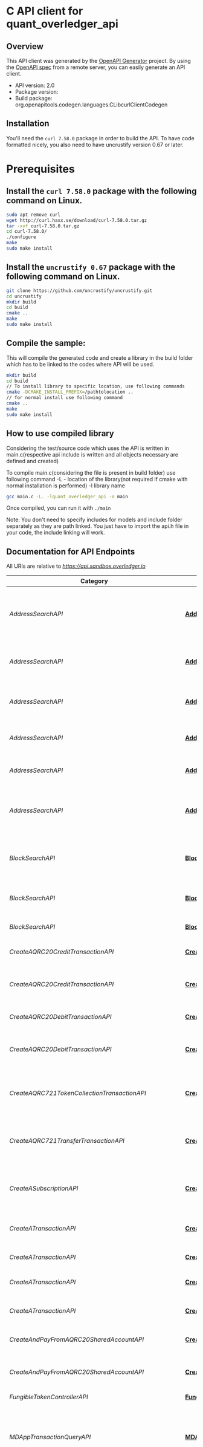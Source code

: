 # C API client for quant_overledger_api

## Overview
This API client was generated by the [OpenAPI Generator](https://openapi-generator.tech) project. By using the [OpenAPI spec](https://openapis.org) from a remote server, you can easily generate an API client.

- API version: 2.0
- Package version: 
- Build package: org.openapitools.codegen.languages.CLibcurlClientCodegen

## Installation
You'll need the `curl 7.58.0` package in order to build the API. To have code formatted nicely, you also need to have uncrustify version 0.67 or later.

# Prerequisites

## Install the `curl 7.58.0` package with the following command on Linux.
```bash
sudo apt remove curl
wget http://curl.haxx.se/download/curl-7.58.0.tar.gz
tar -xvf curl-7.58.0.tar.gz
cd curl-7.58.0/
./configure
make
sudo make install
```
## Install the `uncrustify 0.67` package with the following command on Linux.
```bash
git clone https://github.com/uncrustify/uncrustify.git
cd uncrustify
mkdir build
cd build
cmake ..
make
sudo make install
```

## Compile the sample:
This will compile the generated code and create a library in the build folder which has to be linked to the codes where API will be used.
```bash
mkdir build
cd build
// To install library to specific location, use following commands
cmake -DCMAKE_INSTALL_PREFIX=/pathtolocation ..
// for normal install use following command
cmake ..
make
sudo make install
```
## How to use compiled library
Considering the test/source code which uses the API is written in main.c(respective api include is written and all objects necessary are defined and created)

To compile main.c(considering the file is present in build folder) use following command
-L - location of the library(not required if cmake with normal installation is performed)
-l library name
```bash
gcc main.c -L. -lquant_overledger_api -o main
```
Once compiled, you can run it with ``` ./main ```

Note: You don't need to specify includes for models and include folder separately as they are path linked. You just have to import the api.h file in your code, the include linking will work.

## Documentation for API Endpoints

All URIs are relative to *https://api.sandbox.overledger.io*

Category | Method | HTTP request | Description
------------ | ------------- | ------------- | -------------
*AddressSearchAPI* | [**AddressSearchAPI_autoExecuteSearchAddressBalanceRequest**](docs/AddressSearchAPI.md#AddressSearchAPI_autoExecuteSearchAddressBalanceRequest) | **POST** /v2/autoexecution/search/address/balance/{addressId} | Prepare and automatically execute a search for an address balance on a DLT.
*AddressSearchAPI* | [**AddressSearchAPI_executePreparedSearchRequestAddressBalance**](docs/AddressSearchAPI.md#AddressSearchAPI_executePreparedSearchRequestAddressBalance) | **POST** /v2/execution/search/address/balance | Execute a search for an address balance on a DLT
*AddressSearchAPI* | [**AddressSearchAPI_executePreparedSearchRequestAddressSequence**](docs/AddressSearchAPI.md#AddressSearchAPI_executePreparedSearchRequestAddressSequence) | **POST** /v2/execution/search/address/sequence | Execute a search for an address sequence on a DLT
*AddressSearchAPI* | [**AddressSearchAPI_prepareAddressBalanceSearchRequest**](docs/AddressSearchAPI.md#AddressSearchAPI_prepareAddressBalanceSearchRequest) | **POST** /v2/preparation/search/address/balance/{addressId} | Prepare Search for an Address Balance.
*AddressSearchAPI* | [**AddressSearchAPI_prepareAddressSequenceSearchRequest**](docs/AddressSearchAPI.md#AddressSearchAPI_prepareAddressSequenceSearchRequest) | **POST** /v2/preparation/search/address/sequence/{addressId} | Prepare Search for an Address Sequence.
*AddressSearchAPI* | [**AddressSearchAPI_prepareAddressSequenceSearchRequest1**](docs/AddressSearchAPI.md#AddressSearchAPI_prepareAddressSequenceSearchRequest1) | **POST** /v2/autoexecution/search/address/sequence/{addressId} | Prepare and automatically execute a search for an Address Sequence.
*BlockSearchAPI* | [**BlockSearchAPI_autoExecuteSearchBlockRequest**](docs/BlockSearchAPI.md#BlockSearchAPI_autoExecuteSearchBlockRequest) | **POST** /v2/autoexecution/search/block/{blockId} | Prepare and automatically execute a search for a block on a DLT.
*BlockSearchAPI* | [**BlockSearchAPI_executePreparedSearchRequestBlock**](docs/BlockSearchAPI.md#BlockSearchAPI_executePreparedSearchRequestBlock) | **POST** /v2/execution/search/block | Execute a search for a block on a DLT
*BlockSearchAPI* | [**BlockSearchAPI_prepareSearchBlockByBlockId**](docs/BlockSearchAPI.md#BlockSearchAPI_prepareSearchBlockByBlockId) | **POST** /v2/preparation/search/block/{blockId} | Prepare Search Block by Block Id.
*CreateAQRC20CreditTransactionAPI* | [**CreateAQRC20CreditTransactionAPI_executePreparedRequestTransaction**](docs/CreateAQRC20CreditTransactionAPI.md#CreateAQRC20CreditTransactionAPI_executePreparedRequestTransaction) | **POST** /v2/execution/transaction | Execute a transaction on a DLT
*CreateAQRC20CreditTransactionAPI* | [**CreateAQRC20CreditTransactionAPI_prepareCreditRequest**](docs/CreateAQRC20CreditTransactionAPI.md#CreateAQRC20CreditTransactionAPI_prepareCreditRequest) | **POST** /v2/preparation/credit | Prepare a QRC20 token credit transaction for signing
*CreateAQRC20DebitTransactionAPI* | [**CreateAQRC20DebitTransactionAPI_executePreparedRequestTransaction**](docs/CreateAQRC20DebitTransactionAPI.md#CreateAQRC20DebitTransactionAPI_executePreparedRequestTransaction) | **POST** /v2/execution/transaction | Execute a transaction on a DLT
*CreateAQRC20DebitTransactionAPI* | [**CreateAQRC20DebitTransactionAPI_prepareDebitRequest**](docs/CreateAQRC20DebitTransactionAPI.md#CreateAQRC20DebitTransactionAPI_prepareDebitRequest) | **POST** /v2/preparation/debit | Prepare a QRC20 token debit transaction for signing
*CreateAQRC721TokenCollectionTransactionAPI* | [**CreateAQRC721TokenCollectionTransactionAPI_prepareCollectRequest**](docs/CreateAQRC721TokenCollectionTransactionAPI.md#CreateAQRC721TokenCollectionTransactionAPI_prepareCollectRequest) | **POST** /v2/tokenise/preparation/transaction/qrc721/collect | Prepare a QRC721 token collection transaction for signing
*CreateAQRC721TransferTransactionAPI* | [**CreateAQRC721TransferTransactionAPI_prepareTransactionRequest**](docs/CreateAQRC721TransferTransactionAPI.md#CreateAQRC721TransferTransactionAPI_prepareTransactionRequest) | **POST** /v2/tokenise/preparation/transaction/qrc721/transfer | Prepare a QRC721 token transfer transaction for signing
*CreateASubscriptionAPI* | [**CreateASubscriptionAPI_subscription**](docs/CreateASubscriptionAPI.md#CreateASubscriptionAPI_subscription) | **POST** /v2/webhook/subscription | Create a subscription for a transaction or monitored resource 
*CreateATransactionAPI* | [**CreateATransactionAPI_executePreparedRequestNativeTransaction**](docs/CreateATransactionAPI.md#CreateATransactionAPI_executePreparedRequestNativeTransaction) | **POST** /v2/execution/nativetransaction | Execute a native transaction on the DLT
*CreateATransactionAPI* | [**CreateATransactionAPI_executePreparedRequestTransaction**](docs/CreateATransactionAPI.md#CreateATransactionAPI_executePreparedRequestTransaction) | **POST** /v2/execution/transaction | Execute a transaction on a DLT
*CreateATransactionAPI* | [**CreateATransactionAPI_prepareNativeTransaction**](docs/CreateATransactionAPI.md#CreateATransactionAPI_prepareNativeTransaction) | **POST** /v2/preparation/nativetransaction | Prepare a DLT native transaction
*CreateATransactionAPI* | [**CreateATransactionAPI_prepareTransactionRequest1**](docs/CreateATransactionAPI.md#CreateATransactionAPI_prepareTransactionRequest1) | **POST** /v2/preparation/transaction | Prepare a DLT transaction for signing
*CreateAndPayFromAQRC20SharedAccountAPI* | [**CreateAndPayFromAQRC20SharedAccountAPI_executePreparedRequestTransaction**](docs/CreateAndPayFromAQRC20SharedAccountAPI.md#CreateAndPayFromAQRC20SharedAccountAPI_executePreparedRequestTransaction) | **POST** /v2/execution/transaction | Execute a transaction on a DLT
*CreateAndPayFromAQRC20SharedAccountAPI* | [**CreateAndPayFromAQRC20SharedAccountAPI_prepareSecondaryOwnerRequest**](docs/CreateAndPayFromAQRC20SharedAccountAPI.md#CreateAndPayFromAQRC20SharedAccountAPI_prepareSecondaryOwnerRequest) | **POST** /v2/preparation/secondaryaccountowner | Prepare a request for a QRC20 shared account
*FungibleTokenControllerAPI* | [**FungibleTokenControllerAPI_getToken**](docs/FungibleTokenControllerAPI.md#FungibleTokenControllerAPI_getToken) | **GET** /v2/token/fungible | 
*MDAppTransactionQueryAPI* | [**MDAppTransactionQueryAPI_getOvlTransactionByTxId**](docs/MDAppTransactionQueryAPI.md#MDAppTransactionQueryAPI_getOvlTransactionByTxId) | **GET** /v2/mdapptransaction/{overledgertransactionid} | Retrieve information about a specific transaction created by your application in Overledger
*MDAppTransactionQueryAPI* | [**MDAppTransactionQueryAPI_getOvlTransactionsByClientId**](docs/MDAppTransactionQueryAPI.md#MDAppTransactionQueryAPI_getOvlTransactionsByClientId) | **GET** /v2/mdapptransactions | Retrieve a list of transactions created by your application in Overledger
*ManageMonitoredResourcesAPI* | [**ManageMonitoredResourcesAPI_deleteEventMonitoring**](docs/ManageMonitoredResourcesAPI.md#ManageMonitoredResourcesAPI_deleteEventMonitoring) | **DELETE** /v2/resourcemonitoring/smartcontractevent/{resourceMonitoringId} | Stop monitoring a smart contract
*ManageMonitoredResourcesAPI* | [**ManageMonitoredResourcesAPI_deleteResourceMonitoringAddress**](docs/ManageMonitoredResourcesAPI.md#ManageMonitoredResourcesAPI_deleteResourceMonitoringAddress) | **DELETE** /v2/resourcemonitoring/address/{resourceMonitoringId} | Stop monitoring an address
*ManageMonitoredResourcesAPI* | [**ManageMonitoredResourcesAPI_getListOfAddresses**](docs/ManageMonitoredResourcesAPI.md#ManageMonitoredResourcesAPI_getListOfAddresses) | **GET** /v2/resourcemonitoring/addresses | Retrieve a list of addresses being monitored
*ManageMonitoredResourcesAPI* | [**ManageMonitoredResourcesAPI_getListOfResources**](docs/ManageMonitoredResourcesAPI.md#ManageMonitoredResourcesAPI_getListOfResources) | **GET** /v2/resourcemonitoring | Retrieve a list of all resources being monitored
*ManageMonitoredResourcesAPI* | [**ManageMonitoredResourcesAPI_getListOfSmartContractEvents**](docs/ManageMonitoredResourcesAPI.md#ManageMonitoredResourcesAPI_getListOfSmartContractEvents) | **GET** /v2/resourcemonitoring/smartcontractevents | Retrieve a list of smart contracts being monitored
*ManageMonitoredResourcesAPI* | [**ManageMonitoredResourcesAPI_getMonitoredAddress**](docs/ManageMonitoredResourcesAPI.md#ManageMonitoredResourcesAPI_getMonitoredAddress) | **GET** /v2/resourcemonitoring/address/{resourceMonitoringId} | Retrieve recorded updates for a specific monitored address
*ManageMonitoredResourcesAPI* | [**ManageMonitoredResourcesAPI_getMonitoredSmartContractEventDetails**](docs/ManageMonitoredResourcesAPI.md#ManageMonitoredResourcesAPI_getMonitoredSmartContractEventDetails) | **GET** /v2/resourcemonitoring/smartcontractevent/{resourceMonitoringId} | Retrieve recorded updates for a specific monitored smart contract
*ManageMonitoredResourcesAPI* | [**ManageMonitoredResourcesAPI_updateEventMonitoring**](docs/ManageMonitoredResourcesAPI.md#ManageMonitoredResourcesAPI_updateEventMonitoring) | **PATCH** /v2/resourcemonitoring/smartcontractevent/{resourceMonitoringId} | Update the monitoring status of a smart contract
*ManageMonitoredResourcesAPI* | [**ManageMonitoredResourcesAPI_updateResourceMonitoringAddress**](docs/ManageMonitoredResourcesAPI.md#ManageMonitoredResourcesAPI_updateResourceMonitoringAddress) | **PATCH** /v2/resourcemonitoring/address/{resourceMonitoringId} | Update the monitoring status of an address
*ManageQRC20TokenSupplyAPI* | [**ManageQRC20TokenSupplyAPI_executePreparedRequestTransaction**](docs/ManageQRC20TokenSupplyAPI.md#ManageQRC20TokenSupplyAPI_executePreparedRequestTransaction) | **POST** /v2/execution/transaction | Execute a transaction on a DLT
*ManageQRC20TokenSupplyAPI* | [**ManageQRC20TokenSupplyAPI_prepareSupplyRequest1**](docs/ManageQRC20TokenSupplyAPI.md#ManageQRC20TokenSupplyAPI_prepareSupplyRequest1) | **POST** /v2/preparation/supply | Prepare a request to manage QRC20 token supply
*ManageQRC721TokenSupplyAPI* | [**ManageQRC721TokenSupplyAPI_prepareSupplyRequest**](docs/ManageQRC721TokenSupplyAPI.md#ManageQRC721TokenSupplyAPI_prepareSupplyRequest) | **POST** /v2/tokenise/preparation/transaction/qrc721/supply | Prepare a transaction to manage QRC721 token supply
*ManageSubscriptionsAPI* | [**ManageSubscriptionsAPI_deleteSubscription**](docs/ManageSubscriptionsAPI.md#ManageSubscriptionsAPI_deleteSubscription) | **DELETE** /v2/webhook/subscription/{subscriptionId} | Remove a subscription created by your application
*ManageSubscriptionsAPI* | [**ManageSubscriptionsAPI_listSubscriptions**](docs/ManageSubscriptionsAPI.md#ManageSubscriptionsAPI_listSubscriptions) | **GET** /v2/webhook/subscriptions | Retrieve a list of subscriptions created by your application
*ManageSubscriptionsAPI* | [**ManageSubscriptionsAPI_updateSubscription**](docs/ManageSubscriptionsAPI.md#ManageSubscriptionsAPI_updateSubscription) | **PATCH** /v2/webhook/subscription/{subscriptionId} | Update a specific subscription created by your application
*MonitorAResourceAPI* | [**MonitorAResourceAPI_resourceMonitoringAddress**](docs/MonitorAResourceAPI.md#MonitorAResourceAPI_resourceMonitoringAddress) | **POST** /v2/resourcemonitoring/address | Monitor an address for incoming and outgoing transactions
*MonitorAResourceAPI* | [**MonitorAResourceAPI_trackAndSubscribeEvent**](docs/MonitorAResourceAPI.md#MonitorAResourceAPI_trackAndSubscribeEvent) | **POST** /v2/resourcemonitoring/smartcontractevent | Monitor a smart contract for an event
*RetrieveAccountBalanceForAQRC20TokenAPI* | [**RetrieveAccountBalanceForAQRC20TokenAPI_readQRC20SmartContractBalance**](docs/RetrieveAccountBalanceForAQRC20TokenAPI.md#RetrieveAccountBalanceForAQRC20TokenAPI_readQRC20SmartContractBalance) | **POST** /v2/tokenise/tokens/qrc20/account-balance | Retrieve the balance of QRC20 tokens for an account
*RetrieveApprovedAccountAllowanceForAQRC20TokenAPI* | [**RetrieveApprovedAccountAllowanceForAQRC20TokenAPI_readApprovedDebitAmount**](docs/RetrieveApprovedAccountAllowanceForAQRC20TokenAPI.md#RetrieveApprovedAccountAllowanceForAQRC20TokenAPI_readApprovedDebitAmount) | **POST** /v2/tokenise/tokens/qrc20/approved-debit-amount | Retrieve how many QRC20 tokens an address is allowed to debit
*RetrieveApprovedAccountInformationForAQRC20TokenAPI* | [**RetrieveApprovedAccountInformationForAQRC20TokenAPI_readQRC20SecondaryAccountOwner**](docs/RetrieveApprovedAccountInformationForAQRC20TokenAPI.md#RetrieveApprovedAccountInformationForAQRC20TokenAPI_readQRC20SecondaryAccountOwner) | **POST** /v2/tokenise/tokens/qrc20/secondary-account-owner | Retrieve whether an account is approved to make payments on behalf of another account for a particular QRC20 token.
*RetrieveApprovedAccountInformationOfAQRC721TokenAPI* | [**RetrieveApprovedAccountInformationOfAQRC721TokenAPI_readQRC721SmartContractApprovedAccount**](docs/RetrieveApprovedAccountInformationOfAQRC721TokenAPI.md#RetrieveApprovedAccountInformationOfAQRC721TokenAPI_readQRC721SmartContractApprovedAccount) | **POST** /v2/tokenise/tokens/qrc721/approved-account | Retrieve which account is approved to collect a QRC721 token
*RetrieveContractOwnerInformationOfAQRCTokenAPI* | [**RetrieveContractOwnerInformationOfAQRCTokenAPI_readQRCSmartContractOwner**](docs/RetrieveContractOwnerInformationOfAQRCTokenAPI.md#RetrieveContractOwnerInformationOfAQRCTokenAPI_readQRCSmartContractOwner) | **POST** /v2/tokenise/tokens/{flowType}/contract-owner | Retrieve which account has contract owner permissions for a QRC token
*RetrieveOwnerInformationForAQRC721TokenAPI* | [**RetrieveOwnerInformationForAQRC721TokenAPI_readQRC721SmartContractTokenOwner**](docs/RetrieveOwnerInformationForAQRC721TokenAPI.md#RetrieveOwnerInformationForAQRC721TokenAPI_readQRC721SmartContractTokenOwner) | **POST** /v2/tokenise/tokens/qrc721/token-owner | Retrieve which account currently owns a specific QRC721 token
*RetrieveSupplyInformationForAQRCTokenAPI* | [**RetrieveSupplyInformationForAQRCTokenAPI_readQRC721SmartContractCurrentSupply**](docs/RetrieveSupplyInformationForAQRCTokenAPI.md#RetrieveSupplyInformationForAQRCTokenAPI_readQRC721SmartContractCurrentSupply) | **POST** /v2/tokenise/tokens/{flowType}/current-supply | Retrieve how many QRC tokens are currently in supply
*RetrieveTheCountOfQRC721TokensAPI* | [**RetrieveTheCountOfQRC721TokensAPI_getTokenCount**](docs/RetrieveTheCountOfQRC721TokensAPI.md#RetrieveTheCountOfQRC721TokensAPI_getTokenCount) | **POST** /v2/tokenise/tokens/qrc721/token-count | Retrieve the count of a QRC721 token for a particular account
*RetrieveURIInformationForAQRC721TokenAPI* | [**RetrieveURIInformationForAQRC721TokenAPI_readQRC721SmartContractUri**](docs/RetrieveURIInformationForAQRC721TokenAPI.md#RetrieveURIInformationForAQRC721TokenAPI_readQRC721SmartContractUri) | **POST** /v2/tokenise/tokens/qrc721/token-uri | Retrieve the URI for a specific QRC721 token
*SmartContractSearchAPI* | [**SmartContractSearchAPI_autoExecuteSearchSmartContractQueryRequest**](docs/SmartContractSearchAPI.md#SmartContractSearchAPI_autoExecuteSearchSmartContractQueryRequest) | **POST** /v2/autoexecution/search/smartcontract | Prepare and automatically execute a search for a smart contract query on a DLT.
*SmartContractSearchAPI* | [**SmartContractSearchAPI_executePreparedSearchRequest**](docs/SmartContractSearchAPI.md#SmartContractSearchAPI_executePreparedSearchRequest) | **POST** /v2/execution/search/smartcontract | Execute a read of a smart contract on a DLT
*SmartContractSearchAPI* | [**SmartContractSearchAPI_prepareSmartContractQueryRequest**](docs/SmartContractSearchAPI.md#SmartContractSearchAPI_prepareSmartContractQueryRequest) | **POST** /v2/preparation/search/smartcontract | Prepare a read of a smart contract on a DLT
*SubscribeToQRC20AccountCreditPaymentsAPI* | [**SubscribeToQRC20AccountCreditPaymentsAPI_subscribeCreditEvent**](docs/SubscribeToQRC20AccountCreditPaymentsAPI.md#SubscribeToQRC20AccountCreditPaymentsAPI_subscribeCreditEvent) | **POST** /v2/tokenise/tokens/subscription/qrc20/credit | Receive updates each time there is a credit payment on your account
*SubscribeToQRC20AccountDebitPaymentsAPI* | [**SubscribeToQRC20AccountDebitPaymentsAPI_subscribeQRC20DebitEvent**](docs/SubscribeToQRC20AccountDebitPaymentsAPI.md#SubscribeToQRC20AccountDebitPaymentsAPI_subscribeQRC20DebitEvent) | **POST** /v2/tokenise/tokens/subscription/qrc20/debit | Receive updates each time there is a debit transaction on QRC20 token or a QRC20 debit is approved
*SubscribeToQRC20SharedAccountUpdatesAPI* | [**SubscribeToQRC20SharedAccountUpdatesAPI_subscribeSecondaryOwnerEvent**](docs/SubscribeToQRC20SharedAccountUpdatesAPI.md#SubscribeToQRC20SharedAccountUpdatesAPI_subscribeSecondaryOwnerEvent) | **POST** /v2/tokenise/tokens/subscription/qrc20/secondaryaccountowner | Receive updates for a shared account
*SubscribeToQRC20TokenSupplyChangesAPI* | [**SubscribeToQRC20TokenSupplyChangesAPI_subscribeSupplyEvent**](docs/SubscribeToQRC20TokenSupplyChangesAPI.md#SubscribeToQRC20TokenSupplyChangesAPI_subscribeSupplyEvent) | **POST** /v2/tokenise/tokens/subscription/{flowtype}/supply | Receive updates each time a supply changes for a QRC721 or QRC20 token
*SubscribeToQRC721AssetCollectionUpdatesAPI* | [**SubscribeToQRC721AssetCollectionUpdatesAPI_subscribeCollectEvent**](docs/SubscribeToQRC721AssetCollectionUpdatesAPI.md#SubscribeToQRC721AssetCollectionUpdatesAPI_subscribeCollectEvent) | **POST** /v2/tokenise/tokens/subscription/qrc721/collect | Receive updates each time a QRC721 token is approved for collection or collected
*SubscribeToQRC721AssetTransfersAPI* | [**SubscribeToQRC721AssetTransfersAPI_subscribeTransferEvent**](docs/SubscribeToQRC721AssetTransfersAPI.md#SubscribeToQRC721AssetTransfersAPI_subscribeTransferEvent) | **POST** /v2/tokenise/tokens/subscription/qrc721/transfer | Receive updates each time a QRC721 token is transferred
*SubscribeToQRC721SupplyChangeUpdatesAPI* | [**SubscribeToQRC721SupplyChangeUpdatesAPI_subscribeSupplyEvent**](docs/SubscribeToQRC721SupplyChangeUpdatesAPI.md#SubscribeToQRC721SupplyChangeUpdatesAPI_subscribeSupplyEvent) | **POST** /v2/tokenise/tokens/subscription/{flowtype}/supply | Receive updates each time a supply changes for a QRC721 or QRC20 token
*SupportedFungibleTokensAPI* | [**SupportedFungibleTokensAPI_getTokens**](docs/SupportedFungibleTokensAPI.md#SupportedFungibleTokensAPI_getTokens) | **GET** /v2/tokens/fungible | Retrieve a list of ERC20 and QRC20 tokens
*SupportedNonFungibleTokensAPI* | [**SupportedNonFungibleTokensAPI_getAllNonFungibleTokens**](docs/SupportedNonFungibleTokensAPI.md#SupportedNonFungibleTokensAPI_getAllNonFungibleTokens) | **GET** /v2/tokenise/tokens/nonfungible | Retrieve a list of ERC721 and QRC721 tokens
*TokenControllerAPI* | [**TokenControllerAPI_getNonFungibleToken**](docs/TokenControllerAPI.md#TokenControllerAPI_getNonFungibleToken) | **GET** /v2/nonfungibletoken | 
*TransactionSearchAPI* | [**TransactionSearchAPI_autoExecuteSearchTransactionRequest**](docs/TransactionSearchAPI.md#TransactionSearchAPI_autoExecuteSearchTransactionRequest) | **POST** /v2/autoexecution/search/transaction | Prepare and automatically execute a search for a transaction on a DLT.
*TransactionSearchAPI* | [**TransactionSearchAPI_executePreparedSearchRequestTransaction**](docs/TransactionSearchAPI.md#TransactionSearchAPI_executePreparedSearchRequestTransaction) | **POST** /v2/execution/search/transaction | Execute a search for a transaction on a DLT
*TransactionSearchAPI* | [**TransactionSearchAPI_prepareSearchRequest**](docs/TransactionSearchAPI.md#TransactionSearchAPI_prepareSearchRequest) | **POST** /v2/preparation/search/transaction | Prepare a search for a transaction on a DLT
*UTXOStatusSearchAPI* | [**UTXOStatusSearchAPI_autoExecuteSearchUtxoRequest**](docs/UTXOStatusSearchAPI.md#UTXOStatusSearchAPI_autoExecuteSearchUtxoRequest) | **POST** /v2/autoexecution/search/utxo/{utxoId} | Prepare and automatically execute a search for a UTXO on a DLT.
*UTXOStatusSearchAPI* | [**UTXOStatusSearchAPI_executeUTXOPreparedSearchRequest**](docs/UTXOStatusSearchAPI.md#UTXOStatusSearchAPI_executeUTXOPreparedSearchRequest) | **POST** /v2/execution/search/utxo | Execute a search for UTXO state on a DLT
*UTXOStatusSearchAPI* | [**UTXOStatusSearchAPI_prepareSearchUTXOState**](docs/UTXOStatusSearchAPI.md#UTXOStatusSearchAPI_prepareSearchUTXOState) | **POST** /v2/preparation/search/utxo/{utxoId} | Prepare Search for a UTXO State.


## Documentation for Models

 - [account_details_t](docs/account_details.md)
 - [add_secondary_account_request_details_schema_t](docs/add_secondary_account_request_details_schema.md)
 - [additional_owner_t](docs/additional_owner.md)
 - [additional_owner_remove_secondary_schema_t](docs/additional_owner_remove_secondary_schema.md)
 - [address_balance_response_t](docs/address_balance_response.md)
 - [address_monitoring_details_schema_t](docs/address_monitoring_details_schema.md)
 - [address_monitoring_request_schema_t](docs/address_monitoring_request_schema.md)
 - [address_monitoring_response_schema_t](docs/address_monitoring_response_schema.md)
 - [alias_details_t](docs/alias_details.md)
 - [approve_request_details_schema_t](docs/approve_request_details_schema.md)
 - [auto_exec_search_address_sequence_response_schema_t](docs/auto_exec_search_address_sequence_response_schema.md)
 - [auto_execute_search_address_balance_response_schema_t](docs/auto_execute_search_address_balance_response_schema.md)
 - [auto_execute_search_block_response_schema_t](docs/auto_execute_search_block_response_schema.md)
 - [auto_execute_search_utxo_response_schema_t](docs/auto_execute_search_utxo_response_schema.md)
 - [beneficiary_t](docs/beneficiary.md)
 - [beneficiary_mint_schema_qrc20_t](docs/beneficiary_mint_schema_qrc20.md)
 - [beneficiary_mint_schema_qrc721_t](docs/beneficiary_mint_schema_qrc721.md)
 - [block_t](docs/block.md)
 - [block_hash_t](docs/block_hash.md)
 - [block_size_t](docs/block_size.md)
 - [burn_t](docs/burn.md)
 - [burn_request_details_schema_t](docs/burn_request_details_schema.md)
 - [burn_request_details_schema_qrc721_t](docs/burn_request_details_schema_qrc721.md)
 - [burn_schema_t](docs/burn_schema.md)
 - [collector_t](docs/collector.md)
 - [create_smart_contract_monitoring_schema_t](docs/create_smart_contract_monitoring_schema.md)
 - [create_webhook_subscription_request_schema_t](docs/create_webhook_subscription_request_schema.md)
 - [create_webhook_subscription_response_schema_t](docs/create_webhook_subscription_response_schema.md)
 - [creator_t](docs/creator.md)
 - [creator_mint_schema_t](docs/creator_mint_schema.md)
 - [credit_request_details_schema_t](docs/credit_request_details_schema.md)
 - [delete_resource_monitoring_address_schema_t](docs/delete_resource_monitoring_address_schema.md)
 - [destination_t](docs/destination.md)
 - [destination_payment_schema_t](docs/destination_payment_schema.md)
 - [destination_transfer_schema_t](docs/destination_transfer_schema.md)
 - [erc20_dto_t](docs/erc20_dto.md)
 - [error_t](docs/error.md)
 - [error_details_t](docs/error_details.md)
 - [error_list_t](docs/error_list.md)
 - [error_response_message_t](docs/error_response_message.md)
 - [event_subscription_response_t](docs/event_subscription_response.md)
 - [event_subscription_response_details_t](docs/event_subscription_response_details.md)
 - [execute_search_balance_response_t](docs/execute_search_balance_response.md)
 - [execute_search_block_response_t](docs/execute_search_block_response.md)
 - [execute_search_sequence_response_t](docs/execute_search_sequence_response.md)
 - [execute_search_transaction_response_t](docs/execute_search_transaction_response.md)
 - [execute_search_utxo_response_t](docs/execute_search_utxo_response.md)
 - [execute_search_utxo_response_schema_t](docs/execute_search_utxo_response_schema.md)
 - [execute_smart_contract_read_response_schema_t](docs/execute_smart_contract_read_response_schema.md)
 - [execute_transaction_request_t](docs/execute_transaction_request.md)
 - [execute_transaction_response_t](docs/execute_transaction_response.md)
 - [extra_fields_t](docs/extra_fields.md)
 - [fee_t](docs/fee.md)
 - [function_t](docs/function.md)
 - [function_dto_t](docs/function_dto.md)
 - [fungible_token_response_dto_t](docs/fungible_token_response_dto.md)
 - [internal_server_error_schema_t](docs/internal_server_error_schema.md)
 - [linked_blocks_t](docs/linked_blocks.md)
 - [list_webhook_subscription_response_schema_t](docs/list_webhook_subscription_response_schema.md)
 - [location_t](docs/location.md)
 - [location_dto_t](docs/location_dto.md)
 - [lock_details_t](docs/lock_details.md)
 - [mandate_t](docs/mandate.md)
 - [mint_t](docs/mint.md)
 - [mint_request_details_schema_qrc20_t](docs/mint_request_details_schema_qrc20.md)
 - [mint_request_details_schema_qrc721_t](docs/mint_request_details_schema_qrc721.md)
 - [mint_schema_qrc20_t](docs/mint_schema_qrc20.md)
 - [mint_schema_qrc721_t](docs/mint_schema_qrc721.md)
 - [monitor_smart_contract_event_param_t](docs/monitor_smart_contract_event_param.md)
 - [monitor_smart_contract_request_schema_t](docs/monitor_smart_contract_request_schema.md)
 - [non_fungible_token_dto_t](docs/non_fungible_token_dto.md)
 - [non_fungible_token_response_t](docs/non_fungible_token_response.md)
 - [origin_t](docs/origin.md)
 - [origin_payment_schema_t](docs/origin_payment_schema.md)
 - [origin_transfer_schema_t](docs/origin_transfer_schema.md)
 - [overledger_transaction_response_schema_t](docs/overledger_transaction_response_schema.md)
 - [owner_t](docs/owner.md)
 - [owner_burn_schema_t](docs/owner_burn_schema.md)
 - [owner_remove_secondary_schema_t](docs/owner_remove_secondary_schema.md)
 - [pagination_t](docs/pagination.md)
 - [parameter_t](docs/parameter.md)
 - [payee_t](docs/payee.md)
 - [payee_credit_schema_t](docs/payee_credit_schema.md)
 - [payer_t](docs/payer.md)
 - [payer_credit_schema_t](docs/payer_credit_schema.md)
 - [payment_t](docs/payment.md)
 - [payment_request_details_schema_t](docs/payment_request_details_schema.md)
 - [payment_schema_t](docs/payment_schema.md)
 - [prepare_add_secondary_account_request_schema_t](docs/prepare_add_secondary_account_request_schema.md)
 - [prepare_and_execute_balance_details_t](docs/prepare_and_execute_balance_details.md)
 - [prepare_and_execute_overledger_error_response_t](docs/prepare_and_execute_overledger_error_response.md)
 - [prepare_and_execute_search_address_balance_response_t](docs/prepare_and_execute_search_address_balance_response.md)
 - [prepare_and_execute_transaction_response_t](docs/prepare_and_execute_transaction_response.md)
 - [prepare_approve_debit_transaction_request_schema_t](docs/prepare_approve_debit_transaction_request_schema.md)
 - [prepare_burn_transaction_request_schema_t](docs/prepare_burn_transaction_request_schema.md)
 - [prepare_burn_transaction_request_schema_qrc721_t](docs/prepare_burn_transaction_request_schema_qrc721.md)
 - [prepare_credit_transaction_request_schema_t](docs/prepare_credit_transaction_request_schema.md)
 - [prepare_mint_transaction_request_schema_qrc20_t](docs/prepare_mint_transaction_request_schema_qrc20.md)
 - [prepare_mint_transaction_request_schema_qrc721_t](docs/prepare_mint_transaction_request_schema_qrc721.md)
 - [prepare_native_transaction_request_schema_t](docs/prepare_native_transaction_request_schema.md)
 - [prepare_payment_transaction_request_schema_t](docs/prepare_payment_transaction_request_schema.md)
 - [prepare_remove_secondary_account_transaction_request_schema_t](docs/prepare_remove_secondary_account_transaction_request_schema.md)
 - [prepare_request_t](docs/prepare_request.md)
 - [prepare_request_details_t](docs/prepare_request_details.md)
 - [prepare_search_response_schema_t](docs/prepare_search_response_schema.md)
 - [prepare_search_schema_t](docs/prepare_search_schema.md)
 - [prepare_search_smart_contract_request_schema_t](docs/prepare_search_smart_contract_request_schema.md)
 - [prepare_transaction_response_t](docs/prepare_transaction_response.md)
 - [prepare_transaction_smart_contract_invoke_request_schema_t](docs/prepare_transaction_smart_contract_invoke_request_schema.md)
 - [prepare_transfer_transaction_request_schema_t](docs/prepare_transfer_transaction_request_schema.md)
 - [read_account_balance_request_schema_t](docs/read_account_balance_request_schema.md)
 - [read_approved_account_allowance_request_schema_t](docs/read_approved_account_allowance_request_schema.md)
 - [read_approved_account_request_details_schema_t](docs/read_approved_account_request_details_schema.md)
 - [read_approved_account_request_schema_t](docs/read_approved_account_request_schema.md)
 - [read_balance_request_details_schema_t](docs/read_balance_request_details_schema.md)
 - [read_balance_request_schema_t](docs/read_balance_request_schema.md)
 - [read_contract_owner_request_details_schema_t](docs/read_contract_owner_request_details_schema.md)
 - [read_contract_owner_request_schema_t](docs/read_contract_owner_request_schema.md)
 - [read_token_owner_request_details_schema_t](docs/read_token_owner_request_details_schema.md)
 - [read_token_owner_request_schema_t](docs/read_token_owner_request_schema.md)
 - [receiver_t](docs/receiver.md)
 - [remove_secondary_account_details_schema_t](docs/remove_secondary_account_details_schema.md)
 - [resource_monitored_address_details_t](docs/resource_monitored_address_details.md)
 - [resource_monitoring_address_details_t](docs/resource_monitoring_address_details.md)
 - [resource_monitoring_address_schema_t](docs/resource_monitoring_address_schema.md)
 - [resource_monitoring_details_t](docs/resource_monitoring_details.md)
 - [resource_monitoring_smart_contract_event_details_t](docs/resource_monitoring_smart_contract_event_details.md)
 - [resource_monitoring_subscription_t](docs/resource_monitoring_subscription.md)
 - [resource_monitoring_subscription_details_t](docs/resource_monitoring_subscription_details.md)
 - [script_pub_key_t](docs/script_pub_key.md)
 - [secondary_account_additional_owner_schema_t](docs/secondary_account_additional_owner_schema.md)
 - [secondary_account_owner_schema_t](docs/secondary_account_owner_schema.md)
 - [sender_t](docs/sender.md)
 - [signer_account_t](docs/signer_account.md)
 - [smart_contract_t](docs/smart_contract.md)
 - [smart_contract_destination_schema_t](docs/smart_contract_destination_schema.md)
 - [smart_contract_event_history_t](docs/smart_contract_event_history.md)
 - [smart_contract_function_schema_t](docs/smart_contract_function_schema.md)
 - [smart_contract_input_parameter_schema_t](docs/smart_contract_input_parameter_schema.md)
 - [smart_contract_invoke_request_details_schema_t](docs/smart_contract_invoke_request_details_schema.md)
 - [smart_contract_monitoring_details_schema_t](docs/smart_contract_monitoring_details_schema.md)
 - [smart_contract_monitoring_schema_t](docs/smart_contract_monitoring_schema.md)
 - [smart_contract_output_parameter_schema_t](docs/smart_contract_output_parameter_schema.md)
 - [smart_contract_payment_schema_t](docs/smart_contract_payment_schema.md)
 - [smart_contract_read_function_schema_t](docs/smart_contract_read_function_schema.md)
 - [smart_contract_read_schema_t](docs/smart_contract_read_schema.md)
 - [smart_contract_request_details_origin_t](docs/smart_contract_request_details_origin.md)
 - [smart_contract_schema_t](docs/smart_contract_schema.md)
 - [smart_contract_search_destination_schema_t](docs/smart_contract_search_destination_schema.md)
 - [smart_contract_search_function_schema_t](docs/smart_contract_search_function_schema.md)
 - [smart_contract_search_request_details_t](docs/smart_contract_search_request_details.md)
 - [smart_contract_search_schema_t](docs/smart_contract_search_schema.md)
 - [smart_contract_tag_t](docs/smart_contract_tag.md)
 - [status_t](docs/status.md)
 - [status_update_monitoring_request_schema_t](docs/status_update_monitoring_request_schema.md)
 - [status_update_schema_t](docs/status_update_schema.md)
 - [tier_function_dto_t](docs/tier_function_dto.md)
 - [token_read_qrc20_response_t](docs/token_read_qrc20_response.md)
 - [token_read_qrc721_response_t](docs/token_read_qrc721_response.md)
 - [token_read_response_details_t](docs/token_read_response_details.md)
 - [transaction_t](docs/transaction.md)
 - [transfer_t](docs/transfer.md)
 - [transfer_request_details_schema_t](docs/transfer_request_details_schema.md)
 - [transfer_schema_t](docs/transfer_schema.md)
 - [update_address_monitoring_schema_t](docs/update_address_monitoring_schema.md)
 - [update_webhook_subscription_request_schema_t](docs/update_webhook_subscription_request_schema.md)
 - [utxo_destination_t](docs/utxo_destination.md)
 - [utxo_native_data_t](docs/utxo_native_data.md)
 - [utxo_smart_contract_t](docs/utxo_smart_contract.md)
 - [vout_t](docs/vout.md)
 - [webhook_status_update_schema_t](docs/webhook_status_update_schema.md)
 - [webhook_subscription_details_t](docs/webhook_subscription_details.md)
 - [webhook_subscription_details_schema_t](docs/webhook_subscription_details_schema.md)
 - [webhook_subscription_status_update_response_t](docs/webhook_subscription_status_update_response.md)


## Documentation for Authorization


### OAuth2_Security_Scheme


- **Type**: OAuth
- **Flow**: application
- **Authorization URL**: 
- **Scopes**: 
  - aws.cognito.signin.user.admin: Grants access to all the User Pool APIs that can be accessed using access tokens alone.
  - phone: Grants returning the phone claim, which contains the user&#39;s phone number, and phone_number_verified.
  - overledger/read.scope: Grants read access to Overledger.
  - openid: Grants an application to use OIDC to verify the user&#39;s identity.
  - email: Grants returning the email claim, which contains the user&#39;s email address, and email_verified.
  - profile: Grants returning basic profile information.


## Author



